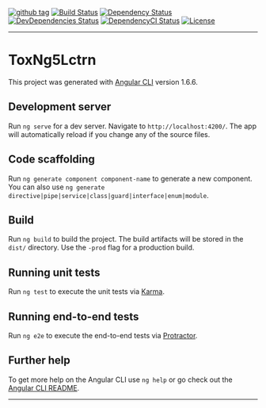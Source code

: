 [![github tag][github-tag-image]][github-tag-url]
[![Build Status][travis-image]][travis-url]
[![Dependency Status][david-image]][david-url]
[![DevDependencies Status][david-dev-image]][david-dev-url]
[![DependencyCI Status][dependencyci-image]][dependencyci-url]
[![License][license-image]][license-url]

***

# ToxNg5Lctrn

This project was generated with [Angular CLI](https://github.com/angular/angular-cli) version 1.6.6.

## Development server

Run `ng serve` for a dev server. Navigate to `http://localhost:4200/`. The app will automatically reload if you change any of the source files.

## Code scaffolding

Run `ng generate component component-name` to generate a new component. You can also use `ng generate directive|pipe|service|class|guard|interface|enum|module`.

## Build

Run `ng build` to build the project. The build artifacts will be stored in the `dist/` directory. Use the `-prod` flag for a production build.

## Running unit tests

Run `ng test` to execute the unit tests via [Karma](https://karma-runner.github.io).

## Running end-to-end tests

Run `ng e2e` to execute the end-to-end tests via [Protractor](http://www.protractortest.org/).

## Further help

To get more help on the Angular CLI use `ng help` or go check out the [Angular CLI README](https://github.com/angular/angular-cli/blob/master/README.md).

***

[github-tag-image]: https://img.shields.io/github/tag/dasrick/tox-ng5-lctrn.svg?style=flat-square
[github-tag-url]: https://github.com/dasrick/tox-ng5-lctrn

[travis-image]: https://img.shields.io/travis/dasrick/tox-ng5-lctrn.svg?style=flat-square
[travis-url]: https://travis-ci.org/dasrick/tox-ng5-lctrn

[david-image]: https://img.shields.io/david/dasrick/tox-ng5-lctrn.svg?style=flat-square
[david-url]: https://david-dm.org/dasrick/tox-ng5-lctrn
[david-dev-image]: https://img.shields.io/david/dev/dasrick/tox-ng5-lctrn.svg?style=flat-square
[david-dev-url]: https://david-dm.org/dasrick/tox-ng5-lctrn?type=dev

[dependencyci-image]: https://dependencyci.com/github/dasrick/tox-ng5-lctrn/badge
[dependencyci-url]: https://dependencyci.com/github/dasrick/tox-ng5-lctrn

[license-image]: https://img.shields.io/github/license/dasrick/tox-ng5-lctrn.svg?style=flat-square
[license-url]: https://github.com/dasrick/tox-ng5-lctrn/blob/master/LICENSE
